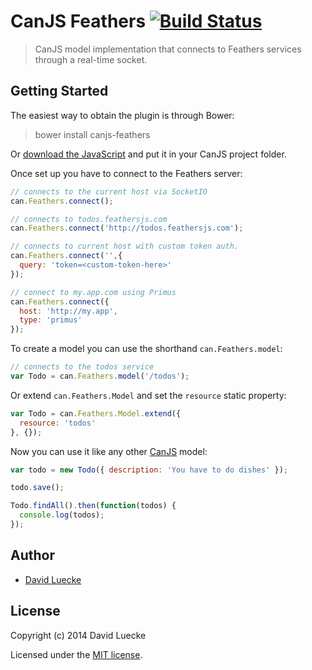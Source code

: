 # CanJS Feathers [![Build Status](https://travis-ci.org/feathersjs/canjs-feathers.png?branch=master)](https://travis-ci.org/feathersjs/canjs-feathers)

> CanJS model implementation that connects to Feathers services through a real-time socket.

## Getting Started

The easiest way to obtain the plugin is through Bower:

> bower install canjs-feathers

Or [download the JavaScript]() and put it in your CanJS project folder.

Once set up you have to connect to the Feathers server:

```js
// connects to the current host via SocketIO
can.Feathers.connect();

// connects to todos.feathersjs.com
can.Feathers.connect('http://todos.feathersjs.com');

// connects to current host with custom token auth.
can.Feathers.connect('',{
  query: 'token=<custom-token-here>'
});

// connect to my.app.com using Primus
can.Feathers.connect({
  host: 'http://my.app',
  type: 'primus'
});

```

To create a model you can use the shorthand `can.Feathers.model`:

```js
// connects to the todos service
var Todo = can.Feathers.model('/todos');
```

Or extend `can.Feathers.Model` and set the `resource` static property:

```js
var Todo = can.Feathers.Model.extend({
  resource: 'todos'
}, {});
```

Now you can use it like any other [CanJS](http://canjs.com/docs/can.Model.html) model:

```js
var todo = new Todo({ description: 'You have to do dishes' });

todo.save();

Todo.findAll().then(function(todos) {
  console.log(todos);
});
```

## Author

- [David Luecke](https://github.com/daffl)

## License

Copyright (c) 2014 David Luecke

Licensed under the [MIT license](LICENSE).
